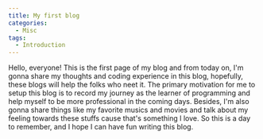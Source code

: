 ```yaml
---
title: My first blog
categories: 
  - Misc
tags:
  - Introduction
---
```


Hello, everyone! This is the first page of my blog and from today on, I'm gonna share my thoughts and coding experience in this blog, hopefully, these blogs will help the folks who neet it. The primary motivation for me to setup this blog is to record my journey as the learner of programming and help myself to be more professional in the coming days. Besides, I'm also gonna share things like my favorite musics and movies and talk about my feeling towards these stuffs cause that's something I love. So this is a day to remember, and I hope I can have fun writing this blog.
